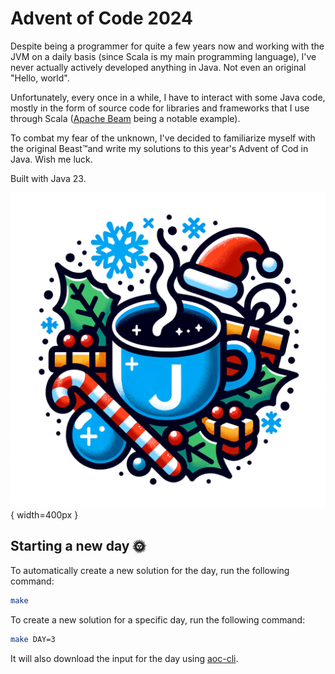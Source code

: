 # Advent of Code 2024

Despite being a programmer for quite a few years now and working with the JVM on a daily basis (since Scala is my main programming language), I've never actually actively developed anything in Java. Not even an original "Hello, world".

Unfortunately, every once in a while, I have to interact with some Java code, mostly in the form of source code for libraries and frameworks that I use through Scala ([Apache Beam](https://beam.apache.org/) being a notable example).

To combat my fear of the unknown, I've decided to familiarize myself with the original Beast™️and write my solutions to this year's Advent of Cod in Java. Wish me luck.

Built with Java 23.

![img.png](img.png){ width=400px }

## Starting a new day 🌞

To automatically create a new solution for the day, run the following command:

```bash
make
```

To create a new solution for a specific day, run the following command:

```bash
make DAY=3
```

It will also download the input for the day using [aoc-cli](https://github.com/scarvalhojr/aoc-cli).    
